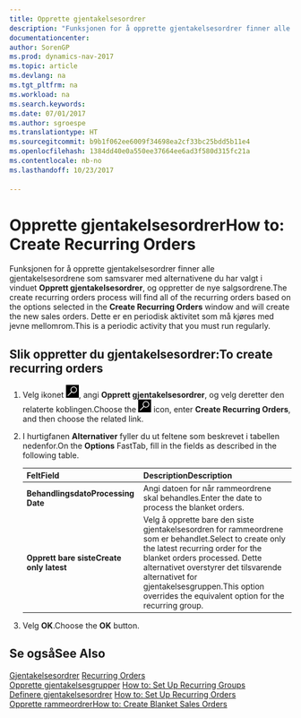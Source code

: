 ```yaml
---
title: Opprette gjentakelsesordrer
description: "Funksjonen for å opprette gjentakelsesordrer finner alle gjentakelsesordrene som samsvarer med alternativene du har valgt i vinduet **Opprett gjentakelsesordrer**, og oppretter de nye salgsordrene."
documentationcenter: 
author: SorenGP
ms.prod: dynamics-nav-2017
ms.topic: article
ms.devlang: na
ms.tgt_pltfrm: na
ms.workload: na
ms.search.keywords: 
ms.date: 07/01/2017
ms.author: sgroespe
ms.translationtype: HT
ms.sourcegitcommit: b9b1f062ee6009f34698ea2cf33bc25bdd5b11e4
ms.openlocfilehash: 1384dd40e0a550ee37664ee6ad3f580d315fc21a
ms.contentlocale: nb-no
ms.lasthandoff: 10/23/2017

---
```

# <a name="how-to-create-recurring-orders"></a><span data-ttu-id="7ed48-103">Opprette gjentakelsesordrer</span><span class="sxs-lookup"><span data-stu-id="7ed48-103">How to: Create Recurring Orders</span></span>
<span data-ttu-id="7ed48-104">Funksjonen for å opprette gjentakelsesordrer finner alle gjentakelsesordrene som samsvarer med alternativene du har valgt i vinduet **Opprett gjentakelsesordrer**, og oppretter de nye salgsordrene.</span><span class="sxs-lookup"><span data-stu-id="7ed48-104">The create recurring orders process will find all of the recurring orders based on the options selected in the **Create Recurring Orders** window and will create the new sales orders.</span></span> <span data-ttu-id="7ed48-105">Dette er en periodisk aktivitet som må kjøres med jevne mellomrom.</span><span class="sxs-lookup"><span data-stu-id="7ed48-105">This is a periodic activity that you must run regularly.</span></span>  

## <a name="to-create-recurring-orders"></a><span data-ttu-id="7ed48-106">Slik oppretter du gjentakelsesordrer:</span><span class="sxs-lookup"><span data-stu-id="7ed48-106">To create recurring orders</span></span>  

1.  <span data-ttu-id="7ed48-107">Velg ikonet ![Søk etter side eller rapport](../../media/ui-search/search_small.png "Søk etter side eller rapport"), angi **Opprett gjentakelsesordrer**, og velg deretter den relaterte koblingen.</span><span class="sxs-lookup"><span data-stu-id="7ed48-107">Choose the ![Search for Page or Report](../../media/ui-search/search_small.png "Search for Page or Report icon") icon, enter **Create Recurring Orders**, and then choose the related link.</span></span>  
2.  <span data-ttu-id="7ed48-108">I hurtigfanen **Alternativer** fyller du ut feltene som beskrevet i tabellen nedenfor.</span><span class="sxs-lookup"><span data-stu-id="7ed48-108">On the **Options** FastTab, fill in the fields as described in the following table.</span></span>  

    |<span data-ttu-id="7ed48-109">Felt</span><span class="sxs-lookup"><span data-stu-id="7ed48-109">Field</span></span>|<span data-ttu-id="7ed48-110">Description</span><span class="sxs-lookup"><span data-stu-id="7ed48-110">Description</span></span>|  
    |---------------------------------|---------------------------------------|  
    |<span data-ttu-id="7ed48-111">**Behandlingsdato**</span><span class="sxs-lookup"><span data-stu-id="7ed48-111">**Processing Date**</span></span>|<span data-ttu-id="7ed48-112">Angi datoen for når rammeordrene skal behandles.</span><span class="sxs-lookup"><span data-stu-id="7ed48-112">Enter the date to process the blanket orders.</span></span>|  
    |<span data-ttu-id="7ed48-113">**Opprett bare siste**</span><span class="sxs-lookup"><span data-stu-id="7ed48-113">**Create only latest**</span></span>|<span data-ttu-id="7ed48-114">Velg å opprette bare den siste gjentakelsesordren for rammeordrene som er behandlet.</span><span class="sxs-lookup"><span data-stu-id="7ed48-114">Select to create only the latest recurring order for the blanket orders processed.</span></span> <span data-ttu-id="7ed48-115">Dette alternativet overstyrer det tilsvarende alternativet for gjentakelsesgruppen.</span><span class="sxs-lookup"><span data-stu-id="7ed48-115">This option overrides the equivalent option for the recurring group.</span></span>|  

3.  <span data-ttu-id="7ed48-116">Velg **OK**.</span><span class="sxs-lookup"><span data-stu-id="7ed48-116">Choose the **OK** button.</span></span>  

## <a name="see-also"></a><span data-ttu-id="7ed48-117">Se også</span><span class="sxs-lookup"><span data-stu-id="7ed48-117">See Also</span></span>  
 <span data-ttu-id="7ed48-118">[Gjentakelsesordrer](recurring-orders.md) </span><span class="sxs-lookup"><span data-stu-id="7ed48-118">[Recurring Orders](recurring-orders.md) </span></span>  
 <span data-ttu-id="7ed48-119">[Opprette gjentakelsesgrupper](how-to-set-up-recurring-groups.md) </span><span class="sxs-lookup"><span data-stu-id="7ed48-119">[How to: Set Up Recurring Groups](how-to-set-up-recurring-groups.md) </span></span>  
 <span data-ttu-id="7ed48-120">[Definere gjentakelsesordrer](how-to-set-up-recurring-orders.md) </span><span class="sxs-lookup"><span data-stu-id="7ed48-120">[How to: Set Up Recurring Orders](how-to-set-up-recurring-orders.md) </span></span>  
 [<span data-ttu-id="7ed48-121">Opprette rammeordrer</span><span class="sxs-lookup"><span data-stu-id="7ed48-121">How to: Create Blanket Sales Orders</span></span>](../../sales-how-to-create-blanket-sales-orders.md)

